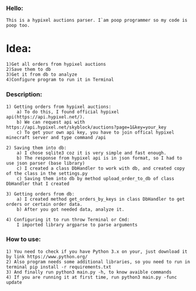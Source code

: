 ### Hello:
    This is a hypixel auctions parser. I`am poop programmer so my code is poop too.

# Idea:
    1)Get all orders from hypixel auctions
    2)Save them to db
    3)Get it from db to analyze
    4)Configure program to run it in Terminal

### Description:
    1) Getting orders from hypixel auctions:
        a) To do this, I found official hypixel api(https://api.hypixel.net/). 
        b) We can request api with https://api.hypixel.net/skyblock/auctions?page=1&key=your_key
        c) To get your own api key, you have to join offical hypixel minecraft server and type command /api
    
    2) Saving them into db:
        a) I chose sqlite3 coz it is very simple and fast enough.
        b) The response from hypixel api is in json format, so I had to use json parser (base library)
        c) I created a class DbHandler to work with db, and created copy of the class in the settings.py
        c) Saving them into db by method upload_order_to_db of class DbHandler that I created
    
    3) Getting orders from db:
        a) I created method get_orders_by_keys in class DbHandler to get orders or certain order data.
        b) After you got needed data, analyze it.
    
    4) Configuring it to run throw Terminal or Cmd:
        I imported library argparse to parse arguments

### How to use:
    1) You need to check if you have Python 3.x on your, just download it by link https://www.python.org/
    2) Also program needs some additional libraries, so you need to run in terminal pip install -r requirements.txt
    3) And finally run python3 main.py -h, to know avaible commands
    4) If you are running it at first time, run python3 main.py -func update
